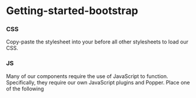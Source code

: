 # Getting-started-bootstrap

### CSS
Copy-paste the stylesheet <link> into your <head> before all other stylesheets to load our CSS.
  
<link href="https://cdn.jsdelivr.net/npm/bootstrap@5.1.3/dist/css/bootstrap.min.css" rel="stylesheet" integrity="sha384-1BmE4kWBq78iYhFldvKuhfTAU6auU8tT94WrHftjDbrCEXSU1oBoqyl2QvZ6jIW3" crossorigin="anonymous">

### JS
Many of our components require the use of JavaScript to function. Specifically, they require our own JavaScript plugins and Popper. Place one of the following <script>s near the end of your pages, right before the closing </body> tag, to enable them.

<script src="https://cdn.jsdelivr.net/npm/bootstrap@5.1.3/dist/js/bootstrap.bundle.min.js" integrity="sha384-ka7Sk0Gln4gmtz2MlQnikT1wXgYsOg+OMhuP+IlRH9sENBO0LRn5q+8nbTov4+1p" crossorigin="anonymous"></script>